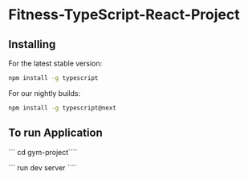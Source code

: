 # Fitness-TypeScript-React-Project

## Installing

For the latest stable version:

```bash
npm install -g typescript
```

For our nightly builds:

```bash
npm install -g typescript@next
```

## To run Application

``` cd gym-project````

``` run dev server ````
